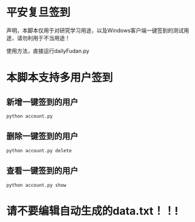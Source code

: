 # 平安复旦签到

声明，本脚本仅用于对研究学习用途，以及Windows客户端一键签到的测试用途，请勿利用于不当用途！

使用方法，直接运行dailyFudan.py


# 本脚本支持多用户签到
## 新增一键签到的用户

```
python account.py
```

## 删除一键签到的用户

```
python account.py delete
```

## 查看一键签到的用户

```
python account.py show
```

# 请不要编辑自动生成的data.txt！！!
